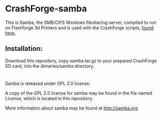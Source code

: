 # CrashForge-samba
This is Samba, the SMB/CIFS Windows filesharing server, compiled to run on Flashforge 3d Printers and is used with the CrashForge scripts, [found here.](http://github.com/pressreset/CrashForge "CrashForge Exploit")

## Installation:
Download this repository, copy samba.tar.gz to your prepared CrashForge SD card, into the /binaries/samba directory.

#

Samba is released under GPL 2.0 license. 

A copy of the GPL 2.0 license for samba may be found in the file named License, which is located in this repository.

More information about samba may be found at http://samba.org
